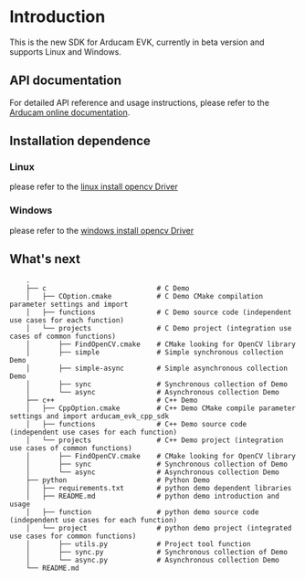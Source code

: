 # Introduction

This is the new SDK for Arducam EVK, currently in beta version and supports Linux and Windows.

## API documentation

For detailed API reference and usage instructions,
please refer to the [Arducam online documentation](https://www.arducam.com/docs/arducam-evk/).

## Installation dependence
### Linux
please refer to the [linux install opencv Driver](doc/linux_install_opencv_Driver.md)

### Windows
please refer to the [windows install opencv Driver](doc/linux_install_opencv_Driver.md)

## What's next
```
    .
    ├── c                           # C Demo
    │   ├── COption.cmake           # C Demo CMake compilation parameter settings and import
    │   ├── functions               # C Demo source code (independent use cases for each function)
    │   └── projects                # C Demo project (integration use cases of common functions)
    │       ├── FindOpenCV.cmake    # CMake looking for OpenCV library
    │       ├── simple              # Simple synchronous collection Demo
    │       ├── simple-async        # Simple asynchronous collection Demo
    │       ├── sync                # Synchronous collection of Demo
    │       └── async               # Asynchronous collection Demo
    ├── c++                         # C++ Demo
    │   ├── CppOption.cmake         # C++ Demo CMake compile parameter settings and import arducam_evk_cpp_sdk
    │   ├── functions               # C++ Demo source code (independent use cases for each function)
    │   └── projects                # C++ Demo project (integration use cases of common functions)
    │       ├── FindOpenCV.cmake    # CMake looking for OpenCV library
    │       ├── sync                # Synchronous collection of Demo
    │       └── async               # Asynchronous collection Demo
    ├── python                      # Python Demo
    │   ├── requirements.txt        # python demo dependent libraries
    │   ├── README.md               # python demo introduction and usage
    │   ├── function                # python demo source code (independent use cases for each function)
    │   └── project                 # python demo project (integrated use cases for common functions)
    │       ├── utils.py            # Project tool function
    │       ├── sync.py             # Synchronous collection of Demo
    │       └── async.py            # Asynchronous collection Demo
    └── README.md                   
```
